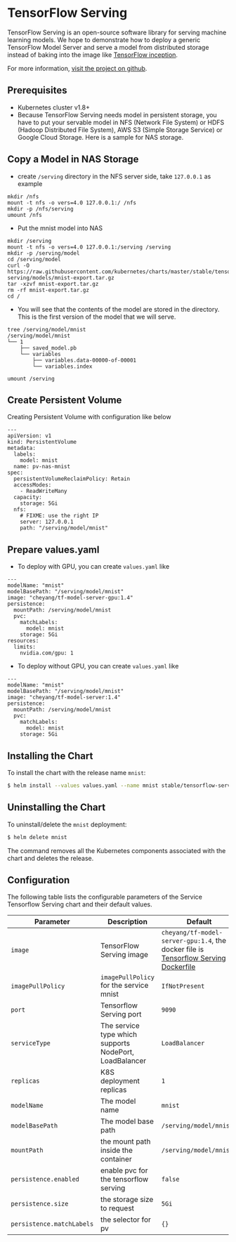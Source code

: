 # TensorFlow Serving

TensorFlow Serving is an open-source software library for serving machine learning models. We hope to demonstrate how to deploy a generic TensorFlow Model Server and serve a model from distributed storage instead of baking into the image like [TensorFlow inception](../../incubator/tensorflow-inception/README.md). 

For more information,
[visit the project on github](https://github.com/tensorflow/serving).

## Prerequisites

- Kubernetes cluster v1.8+ 
- Because TensorFlow Serving needs model in persistent storage, you have to put your servable model in  NFS (Network File System) or
HDFS (Hadoop Distributed File System), AWS S3 (Simple Storage Service) or Google Cloud Storage. Here is a sample for NAS storage.


## Copy a Model in NAS Storage


*  create `/serving` directory in the NFS server side, take `127.0.0.1` as example

```
mkdir /nfs
mount -t nfs -o vers=4.0 127.0.0.1:/ /nfs
mkdir -p /nfs/serving
umount /nfs
```

* Put the mnist model into NAS

```
mkdir /serving
mount -t nfs -o vers=4.0 127.0.0.1:/serving /serving
mkdir -p /serving/model
cd /serving/model
curl -O https://raw.githubusercontent.com/kubernetes/charts/master/stable/tensorflow-serving/models/mnist-export.tar.gz
tar -xzvf mnist-export.tar.gz
rm -rf mnist-export.tar.gz
cd /
```

* You will see that the contents of the model are stored in the  directory. This is the first version of the model that we will serve.

```
tree /serving/model/mnist
/serving/model/mnist
└── 1
    ├── saved_model.pb
    └── variables
        ├── variables.data-00000-of-00001
        └── variables.index

umount /serving
```

## Create Persistent Volume

Creating Persistent Volume with configuration like below

```
--- 
apiVersion: v1
kind: PersistentVolume
metadata: 
  labels: 
    model: mnist
  name: pv-nas-mnist
spec:
  persistentVolumeReclaimPolicy: Retain
  accessModes: 
    - ReadWriteMany
  capacity: 
    storage: 5Gi
  nfs:
  	# FIXME: use the right IP
    server: 127.0.0.1
    path: "/serving/model/mnist"
```

## Prepare values.yaml

* To deploy with GPU, you can create `values.yaml` like

```
---
modelName: "mnist"
modelBasePath: "/serving/model/mnist"
image: "cheyang/tf-model-server-gpu:1.4"
persistence: 
  mountPath: /serving/model/mnist
  pvc: 
    matchLabels: 
      model: mnist
    storage: 5Gi
resources:
  limits:
    nvidia.com/gpu: 1
```

* To deploy without GPU, you can create `values.yaml` like 

```
---
modelName: "mnist"
modelBasePath: "/serving/model/mnist"
image: "cheyang/tf-model-server:1.4"
persistence: 
  mountPath: /serving/model/mnist
  pvc: 
    matchLabels: 
      model: mnist
    storage: 5Gi
```

## Installing the Chart

To install the chart with the release name `mnist`:

```bash
$ helm install --values values.yaml --name mnist stable/tensorflow-serving
```

## Uninstalling the Chart

To uninstall/delete the `mnist` deployment:

```bash
$ helm delete mnist
```

The command removes all the Kubernetes components associated with the chart and
deletes the release.

## Configuration

The following table lists the configurable parameters of the Service Tensorflow Serving
chart and their default values.

| Parameter | Description | Default |
|-----------|-------------|---------|
| `image` | TensorFlow Serving image | `cheyang/tf-model-server-gpu:1.4`, the docker file is [Tensorflow Serving Dockerfile](https://github.com/kubeflow/kubeflow/tree/master/components/k8s-model-server/images) |
| `imagePullPolicy` | `imagePullPolicy` for the service mnist | `IfNotPresent` |
| `port` | Tensorflow Serving port | `9090` |
| `serviceType` | The service type which supports NodePort, LoadBalancer | `LoadBalancer` |
|`replicas`| K8S deployment replicas | `1` |
|`modelName`|  The model name | `mnist`|
|`modelBasePath`| The model base path | `/serving/model/mnist"` |
|`mountPath`| the mount path inside the container | `/serving/model/mnist` |
|`persistence.enabled` | enable pvc for the tensorflow serving | `false` |
|`persistence.size`| the storage size to request | `5Gi` |
|`persistence.matchLabels`| the selector for pv | `{}` |




